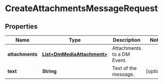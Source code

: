 

# CreateAttachmentsMessageRequest


## Properties

| Name | Type | Description | Notes |
|------------ | ------------- | ------------- | -------------|
|**attachments** | [**List&lt;DmMediaAttachment&gt;**](DmMediaAttachment.md) | Attachments to a DM Event. |  |
|**text** | **String** | Text of the message. |  [optional] |



